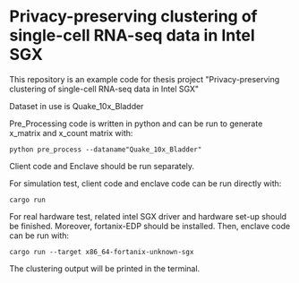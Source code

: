 # Privacy-preserving clustering of single-cell RNA-seq data in Intel SGX

This repository is an example code for thesis project "Privacy-preserving clustering of single-cell RNA-seq data in Intel SGX"

Dataset in use is Quake_10x_Bladder

Pre_Processing code is written in python and can be run to generate x_matrix and x_count matrix with:
```
python pre_process --dataname"Quake_10x_Bladder" 
```
Client code and Enclave should be run separately.

For simulation test, client code and enclave code can be run directly with:
```
cargo run
```
For real hardware test, related intel SGX driver and hardware set-up should be finished. Moreover, fortanix-EDP should be installed. Then, enclave code can be run with: 
```
cargo run --target x86_64-fortanix-unknown-sgx
```
The clustering output will be printed in the terminal.
